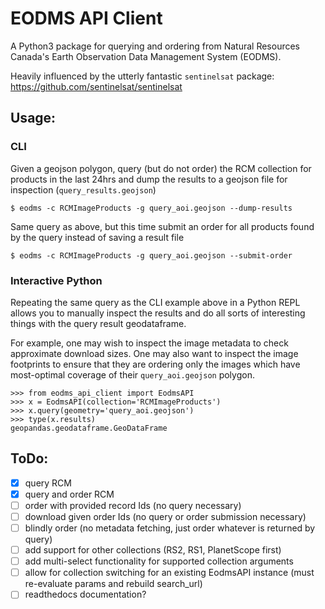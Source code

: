 # EODMS API Client

A Python3 package for querying and ordering from Natural Resources Canada's Earth Observation Data Management System (EODMS).

Heavily influenced by the utterly fantastic `sentinelsat` package: https://github.com/sentinelsat/sentinelsat

## Usage:

### CLI

Given a geojson polygon, query (but do not order) the RCM collection for products in the last 24hrs and dump the results to a geojson file for inspection (`query_results.geojson`)

```
$ eodms -c RCMImageProducts -g query_aoi.geojson --dump-results
```

Same query as above, but this time submit an order for all products found by the query instead of saving a result file

```
$ eodms -c RCMImageProducts -g query_aoi.geojson --submit-order
```

### Interactive Python

Repeating the same query as the CLI example above in a Python REPL allows you to manually inspect the results and do all sorts of interesting things with the query result geodataframe. 

For example, one may wish to inspect the image metadata to check approximate download sizes. One may also want to inspect the image footprints to ensure that they are ordering only the images which have most-optimal coverage of their `query_aoi.geojson` polygon.

```
>>> from eodms_api_client import EodmsAPI
>>> x = EodmsAPI(collection='RCMImageProducts')
>>> x.query(geometry='query_aoi.geojson')
>>> type(x.results)
geopandas.geodataframe.GeoDataFrame
```

## ToDo:

- [x] query RCM
- [x] query and order RCM
- [ ] order with provided record Ids (no query necessary)
- [ ] download given order Ids (no query or order submission necessary)
- [ ] blindly order (no metadata fetching, just order whatever is returned by query)
- [ ] add support for other collections (RS2, RS1, PlanetScope first)
- [ ] add multi-select functionality for supported collection arguments
- [ ] allow for collection switching for an existing EodmsAPI instance (must re-evaluate params and rebuild search_url)
- [ ] readthedocs documentation?
